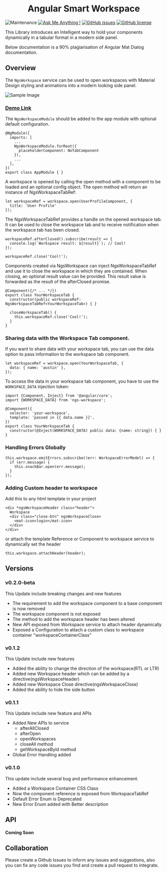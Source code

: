 # <div align="center"> Angular Smart Workspace </div>

![Maintenance](https://img.shields.io/badge/Maintained%3F-yes-green.svg) [![Ask Me Anything !](https://img.shields.io/badge/Ask%20me-anything-1abc9c.svg)](https://GitHub.com/srukshan98) [![GitHub issues](https://img.shields.io/github/issues/srukshan98/ngs-workspace)](https://github.com/srukshan98/ngs-workspace/issues) [![GitHub license](https://img.shields.io/github/license/srukshan98/ngs-workspace)](https://github.com/srukshan98/ngs-workspace)

This Library introduces an Intelligent way to hold your components dynamically in a tabular format in a modern side panel.

Below documentation is a 90% plagiarisation of Angular Mat Dialog documentation.

## Overview

The `NgsWorkspace` service can be used to open workspaces with Material Design styling and animations into a modern looking side panel.

![Sample Image](https://drive.google.com/uc?export=download&id=1kB_dhSB-bXnL5b0VMsVTUVdiOWCWrvT6)

### [Demo Link](https://stackblitz.com/github/srukshan98/ngs-workspace-sample)

The `NgsWorkspaceModule` should be added to the app module with optional default configuration.

```
@NgModule({
  imports: [
    ...
    NgsWorkspaceModule.forRoot({
      placeholderComponent: NoTabComponent
    }),
    ...
  ],
})
export class AppModule { }
```

A workspace is opened by calling the open method with a component to be loaded and an optional config object. The open method will return an instance of NgsWorkspaceTabRef:

```
let workspaceRef = workspace.open(UserProfileComponent, {
  title: 'User Profile'
});
```

The NgsWorkspaceTabRef provides a handle on the opened workspace tab. It can be used to close the workspace tab and to receive notification when the workspace tab has been closed.

```
workspaceRef.afterClosed().subscribe(result => {
  console.log(`Workspace result: ${result}`); // Cool!
});

workspaceRef.close('Cool!');
```

Components created via NgsWorkspace can inject NgsWorkspaceTabRef and use it to close the workspace in which they are contained. When closing, an optional result value can be provided. This result value is forwarded as the result of the afterClosed promise.

```
@Component({/* ... */})
export class YourWorkspaceTab {
  constructor(public workspaceRef: NgsWorkspaceTabRef<YourWorkspaceTab>) { }

  closeWorkspaceTab() {
    this.workspaceRef.close('Cool!');
  }
}
```

### Sharing data with the Workspace Tab component.

If you want to share data with your workspace tab, you can use the data option to pass information to the workspace tab component.

```
let workspaceRef = workspace.open(YourWorkspaceTab, {
  data: { name: 'austin' },
});
```

To access the data in your workspace tab component, you have to use the `WORKSPACE_DATA` injection token:

```
import {Component, Inject} from '@angular/core';
import {WORKSPACE_DATA} from 'ngs-workspace';

@Component({
  selector: 'your-workspace',
  template: 'passed in {{ data.name }}',
})
export class YourWorkspaceTab {
  constructor(@Inject(WORKSPACE_DATA) public data: {name: string}) { }
}
```

### Handling Errors Globally

```
this.workspace.emitErrors.subscribe((err: WorkspaceErrorModel) => {
  if (err.message) {
    this.snackBar.open(err.message);
  }
});
```

### Adding Custom header to workspace

Add this to any html template in your project

```
<div *ngsWorkspaceHeader class="header">
  Workspace
  <div class="close-btn" ngsWorkspaceClose>
    <mat-icon>login</mat-icon>
  </div>
</div>
```

or attach the template Reference or Component to workspace service to dynamically set the header

```
this.workspace.attachHeader(header);
```

## Versions

### v0.2.0-beta

This Update include breaking changes and new features

- The requirement to add the workspace component to a base component is now removed
- The workspace component is not exposed
- The method to add the workspace header has been altered
- New API exposed from Workspace service to attach header dynamically
- Exposed a Configuration to attach a custom class to workspace container "workspaceContainerClass"

### v0.1.2

This Update include new features

- Added the ability to change the direction of the workspace(RTL or LTR)
- Added new Workspace header which can be added by a directive(ngsWorkspaceHeader)
- Added new Workspace Close directive(ngsWorkspaceClose)
- Added the ability to hide the side button

### v0.1.1

This Update include new feature and APIs

- Added New APIs to service
  - afterAllClosed
  - afterOpen
  - openWorkspaces
  - closeAll method
  - getWorkspaceById method
- Global Error Handling added

### v0.1.0

This update include several bug and performance enhancement.

- Added a Workspace Container CSS Class
- Now the component reference is exposed from WorkspaceTabRef
- Default Error Enum is Deprecated
- New Error Enum added with Better description

## API

#### Coming Soon

## Collaboration

Please create a Github Issues to inform any issues and suggestions, also you can fix any code issues you find and create a pull request to integrate.
